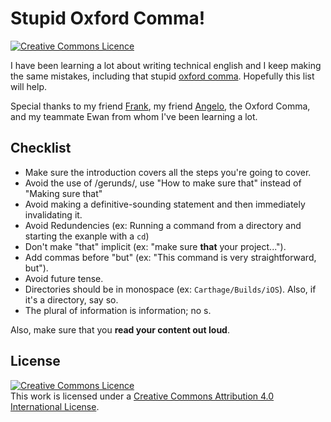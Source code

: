 # Stupid Oxford Comma!

<a rel="license" href="http://creativecommons.org/licenses/by/4.0/"><img alt="Creative Commons Licence" style="border-width:0" src="https://i.creativecommons.org/l/by/4.0/80x15.png" /></a>

I have been learning a lot about writing technical english and I keep making the same mistakes, including that stupid [oxford comma](https://www.grammarly.com/blog/what-is-the-oxford-comma-and-why-do-people-care-so-much-about-it/). Hopefully this list will help.

Special thanks to my friend [Frank](http://ioscoachfrank.com), my friend [Angelo](http://angelostavrow.com), the Oxford Comma, and my teammate Ewan from whom I've been learning a lot.

## Checklist

* Make sure the introduction covers all the steps you're going to cover.
* Avoid the use of /gerunds/, use "How to make sure that" instead of "Making sure that"
* Avoid making a definitive-sounding statement and then immediately invalidating it.
* Avoid Redundencies (ex: Running a command from a directory and starting the exanple with a `cd`)
* Don't make "that" implicit (ex: "make sure **that** your project...").
* Add commas before "but" (ex: "This command is very straightforward, but").
* Avoid future tense.
* Directories should be in monospace (ex: `Carthage/Builds/iOS`). Also, if it's a directory, say so.
* The plural of information is information; no s.

Also, make sure that you **read your content out loud**.

## License

<a rel="license" href="http://creativecommons.org/licenses/by/4.0/"><img alt="Creative Commons Licence" style="border-width:0" src="https://i.creativecommons.org/l/by/4.0/80x15.png" /></a><br />This work is licensed under a <a rel="license" href="http://creativecommons.org/licenses/by/4.0/">Creative Commons Attribution 4.0 International License</a>.

